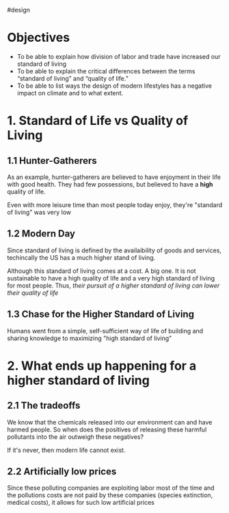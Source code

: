 #design
# Objectives
- To be able to explain how division of labor and trade have increased our standard of living
- To be able to explain the critical differences between the terms “standard of living” and “quality of life.”
- To be able to list ways the design of modern lifestyles has a negative impact on climate and to what extent.

# 1. Standard of Life vs Quality of Living

## 1.1 Hunter-Gatherers

As an example, hunter-gatherers are believed to have enjoyment in their life with good health. They had few possessions, but believed to have a **high** quality of life. 

Even with more leisure time than most people today enjoy, they're "standard of living" was very low

## 1.2 Modern Day

Since standard of living is defined by the availaibility of goods and services, techincally the US has a much higher stand of living.

Although this standard of living comes at a cost. A big one. It is not sustainable to have a high quality of life and a very high standard of living for most people. Thus, *their pursuit of a higher standard of living can lower their quality of life* 

## 1.3 Chase for the Higher Standard of Living

Humans went from a simple, self-sufficient way of life of building and sharing knowledge to maximizing "high standard of living"

# 2. What ends up happening for a higher standard of living

## 2.1 The tradeoffs

We know that the chemicals released into our environment can and have harmed people. So when does the positives of releasing these harmful pollutants into the air outweigh these negatives?

If it's never, then modern life cannot exist. 

## 2.2 Artificially low prices 

Since these polluting companies are exploiting labor most of the time and the pollutions costs are not paid by these companies (species extinction, medical costs), it allows for such low artificial prices


